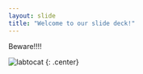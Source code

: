```yaml
---
layout: slide
title: "Welcome to our slide deck!"
---
```


Beware!!!!

![labtocat](https://octodex.github.com/images/labtocat.png)
{: .center}

